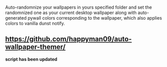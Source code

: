 Auto-randomnize your wallpapers in yours specified folder and set the randomnized one as your current desktop wallpaper
along with auto-generated pywall colors corresponding to the wallpaper, which also applies colors to vanilla dunst notify.

## **https://github.com/happyman09/auto-wallpaper-themer/**
**script has been updated**
